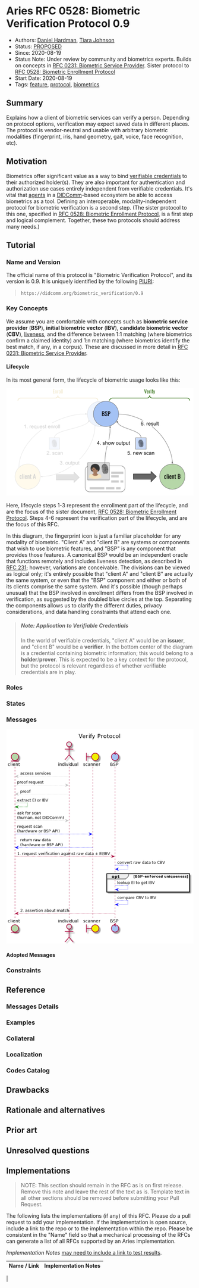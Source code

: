# Aries RFC 0528: Biometric Verification Protocol 0.9

- Authors: [Daniel Hardman](daniel.hardman@gmail.com), [Tiara Johnson](tiaramary@gmail.com)
- Status: [PROPOSED](/README.md#proposed)
- Since: 2020-08-19
- Status Note: Under review by community and biometrics experts. Builds on concepts in [RFC 0231: Biometric Service Provider](../../concepts/0231-biometric-service-provider/README.md). Sister protocol to [RFC 0528: Biometric Enrollment Protocol](../0528-biometric-enrollment-protocol/README.md)
- Start Date: 2020-08-19
- Tags: [feature](/tags.md#feature), [protocol](/tags.md#protocol), [biometrics](/tags.md#biometrics)

## Summary

Explains how a client of biometric services can verify a person. Depending on protocol options, verification may expect saved data in different places. The protocol is vendor-neutral and usable with arbitrary biometric modalities (fingerprint, iris, hand geometry, gait, voice, face recognition, etc).

## Motivation

Biometrics offer significant value as a way to bind [verifiable credentials](https://www.w3.org/TR/vc-data-model/) to their authorized holder(s). They are also important for authentication and authorization use cases entirely independent from verifiable credentials. It's vital that [agents](../../concepts/0004-agents/README.md) in a [DIDComm](../../concepts/0005-didcomm/README.md)-based ecosystem be able to access biometrics as a tool. Defining an interoperable, modality-independent protocol for biometric verification is a second step. (The sister protocol to this one, specified in [RFC 0528: Biometric Enrollment Protocol](../0528-biometric-enrollment-protocol/README.md), is a first step and logical complement. Together, these two protocols should address many needs.)  

## Tutorial

### Name and Version

The official name of this protocol is "Biometric Verification Protocol", and its version is 0.9. It is uniquely identified by the following [PIURI](../../concepts/0003-protocols/README.md#piuri):

>`https://didcomm.org/biometric_verification/0.9`

### Key Concepts

We assume you are comfortable with concepts such as __biometric service provider__ (__BSP__), __initial biometric vector__ (__IBV__), __candidate biometric vector__ (__CBV__), [liveness](https://www.intechopen.com/books/advanced-biometric-technologies/liveness-detection-in-biometrics), and the difference between 1:1 matching (where biometrics confirm a claimed identity) and 1:n matching (where biometrics identify the best match, if any, in a corpus). These are discussed in more detail in [RFC 0231: Biometric Service Provider](../../concepts/0231-biometric-service-provider/READMe.md).

#### Lifecycle
 
In its most general form, the lifecycle of biometric usage looks like this:

[![biometric lifecycle](biometric-lifecycle-v.png)](https://docs.google.com/drawings/d/1VOzcbhmiFetv6lVi8MoY9le9mzHQPMPo1lHWrRqNf4Y/edit)

Here, lifecycle steps 1-3 represent the enrollment part of the lifecycle, and are the focus of the sister document, [RFC 0528: Biometric Enrollment Protocol](../0528-biometric-enrollment-protocol/README.md). Steps 4-6 represent the verification part of the lifecycle, and are the focus of this RFC.

In this diagram, the fingerprint icon is just a familiar placeholder for any modality of biometric. "Client A" and "client B" are systems or components that wish to use biometric features, and "BSP" is any component that provides those features. A canonical BSP would be an independent oracle that functions remotely and includes liveness detection, as described in [RFC 231](../../concepts/0231-biometric-service-provider/READMe.md); however, variations are conceivable. The divisions can be viewed as logical only; it's entirely possible that "client A" and "client B" are actually the same system, or even that the "BSP" component and either or both of its clients comprise the same system. And it's possible (though perhaps unusual) that the BSP involved in enrollment differs from the BSP involved in verification, as suggested by the doubled blue circles at the top. Separating the components allows us to clarify the different duties, privacy considerations, and data handling constraints that attend each one.

>##### Note: Application to Verifiable Credentials
>In the world of verifiable credentials, "client A" would be an __issuer__, and "client B" would be a __verifier__. In the bottom center of the diagram is a credential containing biometric information; this would belong to a __holder__/__prover__. This is expected to be a key context for the protocol, but the protocol is relevant regardless of whether verifiable credentials are in play. 

### Roles


### States


### Messages

[![sequence diagram](verify-sequence.png)](verify.puml)


#### Adopted Messages


### Constraints


## Reference


### Messages Details


### Examples


### Collateral


### Localization


### Codes Catalog


## Drawbacks


## Rationale and alternatives


## Prior art


## Unresolved questions


## Implementations

> NOTE: This section should remain in the RFC as is on first release. Remove this note and leave the rest of the text as is. Template text in all other sections should be removed before submitting your Pull Request.

The following lists the implementations (if any) of this RFC. Please do a pull request to add your implementation. If the implementation is open source, include a link to the repo or to the implementation within the repo. Please be consistent in the "Name" field so that a mechanical processing of the RFCs can generate a list of all RFCs supported by an Aries implementation.

*Implementation Notes* [may need to include a link to test results](README.md#accepted).

Name / Link | Implementation Notes
--- | ---
 |
